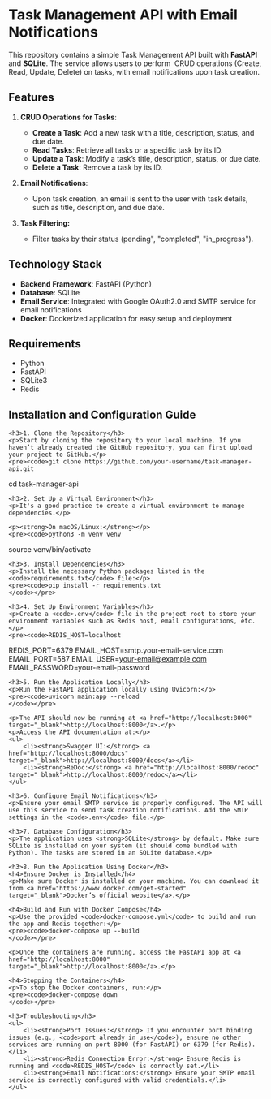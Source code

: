 <h1>Task Management API with Email Notifications</h1>
<p>This repository contains a simple Task Management API built with <strong>FastAPI</strong> and <strong>SQLite</strong>. The service allows users to perform &nbsp;CRUD operations (Create, Read, Update, Delete) on tasks, with email notifications upon task creation.</p>
<h2>Features</h2>
<ol>
    <li>
        <p><strong>CRUD Operations for Tasks</strong>:</p>
        <ul>
            <li><strong>Create a Task</strong>: Add a new task with a title, description, status, and due date.</li>
            <li><strong>Read Tasks</strong>: Retrieve all tasks or a specific task by its ID.</li>
            <li><strong>Update a Task</strong>: Modify a task&rsquo;s title, description, status, or due date.</li>
            <li><strong>Delete a Task</strong>: Remove a task by its ID.</li>
        </ul>
    </li>
    <li>
        <p><strong>Email Notifications</strong>:</p>
        <ul>
            <li>Upon task creation, an email is sent to the user with task details, such as title, description, and due date.</li>
        </ul>
    </li>
    <li>
        <p><strong>Task Filtering:</strong></p>
        <ul>
            <li>Filter tasks by their status (pending&quot;, &quot;completed&quot;, &quot;in_progress&quot;).</li>
        </ul>
    </li>
</ol>
<h2>Technology Stack</h2>
<ul>
    <li><strong>Backend Framework</strong>: FastAPI (Python)</li>
    <li><strong>Database</strong>: SQLite&nbsp;</li>
    <li><strong>Email Service</strong>: Integrated with Google OAuth2.0 and SMTP service for email notifications</li>
    <li><strong>Docker</strong>: Dockerized application for easy setup and deployment</li>
</ul>
<h2>Requirements</h2>
<ul>
    <li>Python&nbsp;</li>
    <li>FastAPI</li>
    <li>SQLite3</li>
    <li>Redis&nbsp;</li>
</ul>
    <h2>Installation and Configuration Guide</h2>

    <h3>1. Clone the Repository</h3>
    <p>Start by cloning the repository to your local machine. If you haven’t already created the GitHub repository, you can first upload your project to GitHub.</p>
    <pre><code>git clone https://github.com/your-username/task-manager-api.git
cd task-manager-api
    </code></pre>

    <h3>2. Set Up a Virtual Environment</h3>
    <p>It's a good practice to create a virtual environment to manage dependencies.</p>

    <p><strong>On macOS/Linux:</strong></p>
    <pre><code>python3 -m venv venv
source venv/bin/activate
    </code></pre>

    

    <h3>3. Install Dependencies</h3>
    <p>Install the necessary Python packages listed in the <code>requirements.txt</code> file:</p>
    <pre><code>pip install -r requirements.txt
    </code></pre>  

    <h3>4. Set Up Environment Variables</h3>
    <p>Create a <code>.env</code> file in the project root to store your environment variables such as Redis host, email configurations, etc.</p>
    <pre><code>REDIS_HOST=localhost
REDIS_PORT=6379
EMAIL_HOST=smtp.your-email-service.com
EMAIL_PORT=587
EMAIL_USER=your-email@example.com
EMAIL_PASSWORD=your-email-password
    </code></pre>

    <h3>5. Run the Application Locally</h3>
    <p>Run the FastAPI application locally using Uvicorn:</p>
    <pre><code>uvicorn main:app --reload
    </code></pre>

    <p>The API should now be running at <a href="http://localhost:8000" target="_blank">http://localhost:8000</a>.</p>
    <p>Access the API documentation at:</p>
    <ul>
        <li><strong>Swagger UI:</strong> <a href="http://localhost:8000/docs" target="_blank">http://localhost:8000/docs</a></li>
        <li><strong>ReDoc:</strong> <a href="http://localhost:8000/redoc" target="_blank">http://localhost:8000/redoc</a></li>
    </ul>

    <h3>6. Configure Email Notifications</h3>
    <p>Ensure your email SMTP service is properly configured. The API will use this service to send task creation notifications. Add the SMTP settings in the <code>.env</code> file.</p>

    <h3>7. Database Configuration</h3>
    <p>The application uses <strong>SQLite</strong> by default. Make sure SQLite is installed on your system (it should come bundled with Python). The tasks are stored in an SQLite database.</p>

    <h3>8. Run the Application Using Docker</h3>
    <h4>Ensure Docker is Installed</h4>
    <p>Make sure Docker is installed on your machine. You can download it from <a href="https://www.docker.com/get-started" target="_blank">Docker’s official website</a>.</p>

    <h4>Build and Run with Docker Compose</h4>
    <p>Use the provided <code>docker-compose.yml</code> to build and run the app and Redis together:</p>
    <pre><code>docker-compose up --build
    </code></pre>

    <p>Once the containers are running, access the FastAPI app at <a href="http://localhost:8000" target="_blank">http://localhost:8000</a>.</p>

    <h4>Stopping the Containers</h4>
    <p>To stop the Docker containers, run:</p>
    <pre><code>docker-compose down
    </code></pre>

    <h3>Troubleshooting</h3>
    <ul>
        <li><strong>Port Issues:</strong> If you encounter port binding issues (e.g., <code>port already in use</code>), ensure no other services are running on port 8000 (for FastAPI) or 6379 (for Redis).</li>
        <li><strong>Redis Connection Error:</strong> Ensure Redis is running and <code>REDIS_HOST</code> is correctly set.</li>
        <li><strong>Email Notifications:</strong> Ensure your SMTP email service is correctly configured with valid credentials.</li>
    </ul>
